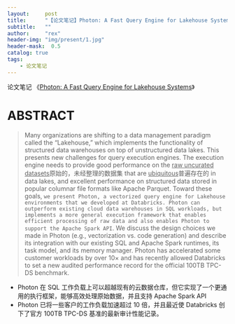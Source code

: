 ```yaml
---
layout:     post
title:      "【论文笔记】Photon: A Fast Query Engine for Lakehouse Systems"
subtitle:   ""
author:     "rex"
header-img: "img/present/1.jpg"
header-mask:  0.5
catalog: true
tags:
    - 论文笔记
---
```


论文笔记 《[Photon: A Fast Query Engine for Lakehouse Systems](https://people.eecs.berkeley.edu/~matei/papers/2022/sigmod_photon.pdf)》

# ABSTRACT
> Many organizations are shifting to a data management paradigm called the “Lakehouse,” which implements the functionality of structured data warehouses on top of unstructured data lakes. This presents new challenges for query execution engines. The execution engine needs to provide good performance on the <u>raw uncurated datasets</u>原始的，未经整理的数据集 that are <u>ubiquitous</u>普遍存在的 in data lakes, and excellent performance on structured data stored in popular columnar file formats like Apache Parquet. Toward these goals, `we present Photon, a vectorized query engine for Lakehouse environments that we developed at Databricks. Photon can outperform existing cloud data warehouses in SQL workloads, but implements a more general execution framework that enables efficient processing of raw data and also enables Photon to support the Apache Spark API`. We discuss the design choices we made in Photon (e.g., vectorization vs. code generation) and describe its integration with our existing SQL and Apache Spark runtimes, its task model, and its memory manager. Photon has accelerated some customer workloads by over 10× and has recently allowed Databricks to set a new audited performance record for the official 100TB TPC-DS benchmark.
- Photon 在 SQL 工作负载上可以超越现有的云数据仓库，但它实现了一个更通用的执行框架，能够高效处理原始数据，并且支持 Apache Spark API
- Photon 已将一些客户的工作负载加速超过 10 倍，并且最近使 Databricks 创下了官方 100TB TPC-DS 基准的最新审计性能记录。